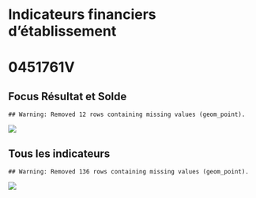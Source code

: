 Indicateurs financiers d’établissement
================

# 0451761V

## Focus Résultat et Solde

    ## Warning: Removed 12 rows containing missing values (geom_point).

![](/home/julien/repo/cpesr/RFC/Finances/Etablissements/0451761v_files/figure-gfm/etab.focus-1.png)<!-- -->

## Tous les indicateurs

    ## Warning: Removed 136 rows containing missing values (geom_point).

![](/home/julien/repo/cpesr/RFC/Finances/Etablissements/0451761v_files/figure-gfm/etab-1.png)<!-- -->

